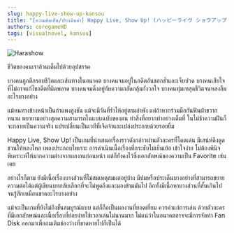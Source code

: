 ```yaml
---
slug: happy-live-show-up-kansou
title: "[ความคิดเห็น/ประเมินค่า] Happy Live, Show Up! (ハッピーライヴ ショウアップ！)"
authors: coregameHD
tags: [visualnovel, kansou]
---
```


![Harashow](https://res.cloudinary.com/kagamiweb/image/upload/v1631884849/blog/harashow.jpg)

<!-- truncate -->

ชีวิตของคนเราล้วนเต็มไปด้วยอุปสรรค

บางคนถูกตีกรอบชีวิตและเส้นทางในอนาคต
บางคนจมอยู่ในอดีตอันชอกช้ำและเจ็บปวด
บางคนเสียใจที่ไม่อาจแก้ไขอดีตที่ผิดพลาด
บางคนจมดิ่งอยู่กับความกลัดกลุ้มกังวลใจ
บางคนทุ่มเทสุดชีวิตจนหลงลืมอะไรบางอย่าง

แม้หนทางข้างหน้าเป็นกำแพงสูงชัน แม้จะมีวันที่ร่ำไห้อยู่ตามลำพัง แต่ถ้าหากร่วมมือกันฟันฝ่าขวากหนาม พยายามอย่างสุดความสามารถในแบบฉบับของตน ทำสิ่งที่อยากทำอย่างเต็มที่ ในไม่ช้าความฝันก็จะกลายเป็นความจริง แปรเปลี่ยนเป็นเวทีที่เจิดจ้าและเปล่งประกายด้วยรอยยิ้ม

Happy Live, Show Up! เป็นเกมที่นำเสนอเรื่องราวดังกล่าวผ่านตัวละครที่โดดเด่น มีเสน่ห์ดึงดูดชวนให้หลงใหล เพลงประกอบไพเราะ การดำเนินเนื้อเรื่องที่กระชับไม่เยิ่นเย้อ เข้าใจง่าย ไม่ต้องพินิจพิเคราะห์ให้มากความต่างจากผลงานก่อนหน้า แต่ก็ยังคงไว้ซึ่งเอกลักษณ์ของความเป็น Favorite เช่นเคย

อย่างไรก็ตาม ยังมีเนื้อเรื่องบางส่วนที่ไม่สมเหตุสมผลอยู่บ้าง มีปมหรือประเด็นบางอย่างที่สามารถขยายความต่อได้แต่ผู้เขียนบทกลับเลือกที่จะไม่พูดถึงและมองข้ามมันไป อีกทั้งมีเนื้อหาบางส่วนที่สั้นเกินไปจนรู้สึกเหมือนขาดอะไรบางอย่าง

แม้จะเป็นเกมที่ยังไม่ถึงขั้นสมบูรณ์แบบ แต่ก็ถือเป็นผลงานที่ยอดเยี่ยม ควรค่าแก่การเล่น ด้วยตัวละครที่มีเอกลักษณ์และเนื้อเรื่องที่ย่อยง่ายใช้เวลาเล่นไม่นานมาก ไม่แน่ว่าในอนาคตอาจจะมีการจัดทำ Fan Disk ออกมาเพื่อถมเติมช่องว่างที่ขาดหายไปก็เป็นได้